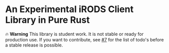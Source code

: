 # An Experimental iRODS Client Library in Pure Rust

🔥 **Warning** This library is student work. It is not stable or ready for production use. If you want to contribute, see [#7](https://github.com/phdavis1027/irods_rust/issues/7) for the list of todo's before a stable release is possible.
